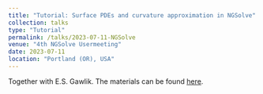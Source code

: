 ```yaml
---
title: "Tutorial: Surface PDEs and curvature approximation in NGSolve"
collection: talks
type: "Tutorial"
permalink: /talks/2023-07-11-NGSolve
venue: "4th NGSolve Usermeeting"
date: 2023-07-11
location: "Portland (OR), USA"
---
```


Together with E.S. Gawlik. The materials can be found [here](http://michaelneunteufel.github.io/files/talks/ngsolve4_materials.zip).
